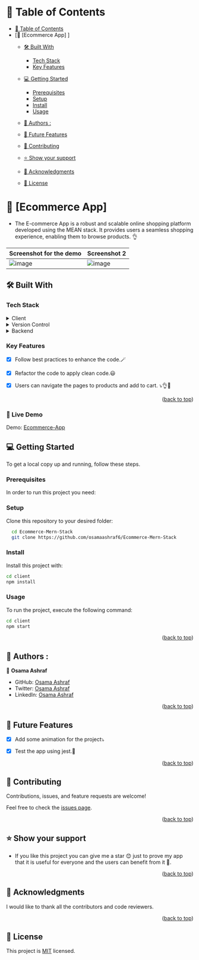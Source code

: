 <a name="readme-top"></a>


# 📗 Table of Contents

- [📗 Table of Contents](#-table-of-contents)
- [📖 \[Ecommerce App\] ]
  - [🛠 Built With ](#-built-with-)
    - [Tech Stack ](#tech-stack-)
    - [Key Features ](#key-features-)
  - [💻 Getting Started ](#-getting-started-)
    - [Prerequisites](#prerequisites)
    - [Setup](#setup)
    - [Install](#install)
    - [Usage](#usage)
    
  - [👥 Authors :  ](#-authors---)
  - [🔭 Future Features ](#-future-features-)
  - [🤝 Contributing ](#-contributing-)
  - [⭐️ Show your support ](#️-show-your-support-)
  - [🙏 Acknowledgments ](#-acknowledgments-)
  - [📝 License ](#-license-)

<!-- PROJECT DESCRIPTION -->

# 📖 [Ecommerce App] <a name="about-project"></a>

- The E-commerce App is a robust and scalable online shopping platform developed using the MEAN stack. It provides users a seamless shopping experience, enabling them to browse products. 👌 



| Screenshot for the demo | Screenshot 2 |
| --- | --- |
| ![image](https://github.com/user-attachments/assets/bea342b9-2fde-4aa2-a18f-6584c08d8fc7) | ![image](https://github.com/user-attachments/assets/2dd76246-92cc-47be-b651-92e5391e8d4d) |





## 🛠 Built With <a name="built-with"></a>

### Tech Stack <a name="tech-stack"></a>


<details>
  <summary>Client</summary>
  <ul>
    <li>HTML</li>
    <li>CSS</li>
    <li>Tailwind Css</li>
    <li>React</li>
  
  </ul>
</details>

<details>
 <summary>Version Control</summary>
  <ul>
    <li>Git</li>
    <li>GitHub</li>
  </ul>
</details>
<details>
 <summary>Backend</summary>
  <ul>
    <li>Node Js</li>
    <li>Express Js</li>
    <li>Mongoose</li>
  </ul>
</details>
 


### Key Features <a name="key-features"></a>



- [x] Follow best practices to enhance the code.🪄
- [x] Refactor the code to apply clean code.😃
- [x] Users can navigate the pages to products and add to cart. ⤵👌💯
 


<p align="right">(<a href="#readme-top">back to top</a>)</p>

 
### 🚀 Live Demo
 Demo: [Ecommerce-App](https://github.com/osamaashraf6/Ecommerce-Mern-Stack)

 

## 💻 Getting Started <a name="getting-started"></a>



To get a local copy up and running, follow these steps.

### Prerequisites

In order to run this project you need:


### Setup

Clone this repository to your desired folder:


```sh
  cd Ecommerce-Mern-Stack
  git clone https://github.com/osamaashraf6/Ecommerce-Mern-Stack
```


### Install

Install this project with:
```sh
cd client
npm install
```

### Usage

To run the project, execute the following command:

```sh
cd client
npm start

```




<p align="right">(<a href="#readme-top">back to top</a>)</p>

<!-- AUTHORS -->

## 👥 Authors :  <a name="authors"></a>


👤 **Osama Ashraf**
- GitHub: [Osama Ashraf](https://github.com/osamaashraf6)
- Twitter: [Osama Ashraf](https://twitter.com/OsamaAshraf578?t=l75KjrhQgK4h-vSPfgk1gA&s=08)
- LinkedIn: [Osama Ashraf](https://www.linkedin.com/in/osama-salem-2a046b203)


<p align="right">(<a href="#readme-top">back to top</a>)</p>

<!-- FUTURE FEATURES -->

## 🔭 Future Features <a name="future-features"></a>


- [x] Add some animation for the project⤵️
- [x] Test the app using jest.💯 




<p align="right">(<a href="#readme-top">back to top</a>)</p>

<!-- CONTRIBUTING -->

## 🤝 Contributing <a name="contributing"></a>

Contributions, issues, and feature requests are welcome!

Feel free to check the [issues page](https://github.com/osamaashraf6/Ecommerce-Mern-Stack/issues).

<p align="right">(<a href="#readme-top">back to top</a>)</p>

<!-- SUPPORT -->

## ⭐️ Show your support <a name="support"></a>

- If you like this project you can give me a star 😊 just to prove my app that it is useful for everyone and the users can benefit from it 💯.


<p align="right">(<a href="#readme-top">back to top</a>)</p>

<!-- ACKNOWLEDGEMENTS -->

## 🙏 Acknowledgments <a name="acknowledgements"></a>


I would like to thank all the contributors and code reviewers.
<p align="right">(<a href="#readme-top">back to top</a>)</p>


<!-- LICENSE -->

## 📝 License <a name="license"></a>

This project is [MIT](https://github.com/osamaashraf6/Blog-App-Node-Js/issues) licensed.
